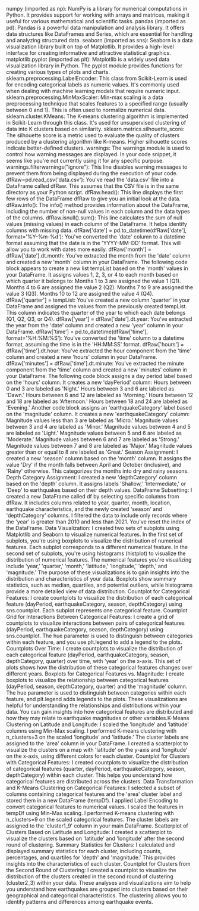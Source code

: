 numpy (imported as np): NumPy is a library for numerical computations in Python. It provides support for working with arrays and matrices, making it useful for various mathematical and scientific tasks.
pandas (imported as pd): Pandas is a powerful data manipulation and analysis library. It offers data structures like DataFrames and Series, which are essential for handling and analyzing structured data.
seaborn (imported as sns): Seaborn is a data visualization library built on top of Matplotlib. It provides a high-level interface for creating informative and attractive statistical graphics.
matplotlib.pyplot (imported as plt): Matplotlib is a widely used data visualization library in Python. The pyplot module provides functions for creating various types of plots and charts.
sklearn.preprocessing.LabelEncoder: This class from Scikit-Learn is used for encoding categorical labels as numeric values. It's commonly used when dealing with machine learning models that require numeric input.
sklearn.preprocessing.MinMaxScaler: Min-max scaling is a data preprocessing technique that scales features to a specified range (usually between 0 and 1). This is often used to normalize numerical data.
sklearn.cluster.KMeans: The K-means clustering algorithm is implemented in Scikit-Learn through this class. It's used for unsupervised clustering of data into K clusters based on similarity.
sklearn.metrics.silhouette_score: The silhouette score is a metric used to evaluate the quality of clusters produced by a clustering algorithm like K-means. Higher silhouette scores indicate better-defined clusters.
warnings: The warnings module is used to control how warning messages are displayed. In your code snippet, it seems like you're not currently using it for any specific purpose.
warnings.filterwarnings("ignore"): This line disables warning messages to prevent them from being displayed during the execution of your code.
dfRaw=pd.read_csv('data.csv'): You've read the 'data.csv' file into a DataFrame called dfRaw. This assumes that the CSV file is in the same directory as your Python script.
dfRaw.head(): This line displays the first few rows of the DataFrame dfRaw to give you an initial look at the data.
dfRaw.info(): The info() method provides information about the DataFrame, including the number of non-null values in each column and the data types of the columns.
dfRaw.isnull().sum(): This line calculates the sum of null values (missing values) in each column of the DataFrame. It helps identify columns with missing data.
dfRaw['date'] = pd.to_datetime(dfRaw['date'], format='%Y-%m-%d'): You've converted the 'date' column to a datetime format assuming that the date is in the 'YYYY-MM-DD' format. This will allow you to work with dates more easily.
dfRaw['month'] = dfRaw['date'].dt.month: You've extracted the month from the 'date' column and created a new 'month' column in your DataFrame.
The following code block appears to create a new list tempList based on the 'month' values in your DataFrame. It assigns values 1, 2, 3, or 4 to each month based on which quarter it belongs to:
Months 1 to 3 are assigned the value 1 (Q1).
Months 4 to 6 are assigned the value 2 (Q2).
Months 7 to 9 are assigned the value 3 (Q3).
Months 10 to 12 are assigned the value 4 (Q4).
dfRaw['quarter'] = tempList: You've created a new column 'quarter' in your DataFrame and assigned the values from the previously created tempList. This column indicates the quarter of the year to which each date belongs (Q1, Q2, Q3, or Q4).
dfRaw['year'] = dfRaw['date'].dt.year: You've extracted the year from the 'date' column and created a new 'year' column in your DataFrame.
dfRaw['time'] = pd.to_datetime(dfRaw['time'], format='%H:%M:%S'): You've converted the 'time' column to a datetime format, assuming the time is in the 'HH:MM:SS' format.
dfRaw['hours'] = dfRaw['time'].dt.hour: You've extracted the hour component from the 'time' column and created a new 'hours' column in your DataFrame.
dfRaw['minutes'] = dfRaw['time'].dt.minute: You've extracted the minute component from the 'time' column and created a new 'minutes' column in your DataFrame.
The following code block assigns a day period label based on the 'hours' column. It creates a new 'dayPeriod' column:
Hours between 0 and 3 are labeled as 'Night.'
Hours between 3 and 6 are labeled as 'Dawn.'
Hours between 6 and 12 are labeled as 'Morning.'
Hours between 12 and 18 are labeled as 'Afternoon.'
Hours between 18 and 24 are labeled as 'Evening.'
Another code block assigns an 'earthquakeCategory' label based on the 'magnitude' column. It creates a new 'earthquakeCategory' column:
Magnitude values less than 3 are labeled as 'Micro.'
Magnitude values between 3 and 4 are labeled as 'Minor.'
Magnitude values between 4 and 5 are labeled as 'Light.'
Magnitude values between 5 and 6 are labeled as 'Moderate.'
Magnitude values between 6 and 7 are labeled as 'Strong.'
Magnitude values between 7 and 8 are labeled as 'Major.'
Magnitude values greater than or equal to 8 are labeled as 'Great.'
Season Assignment:
I created a new 'season' column based on the 'month' column. It assigns the value 'Dry' if the month falls between April and October (inclusive), and 'Rainy' otherwise. This categorizes the months into dry and rainy seasons.
Depth Category Assignment:
I created a new 'depthCategory' column based on the 'depth' column. It assigns labels 'Shallow,' 'Intermediate,' or 'Deep' to earthquakes based on their depth values.
DataFrame Subsetting:
I created a new DataFrame called df by selecting specific columns from dfRaw. It includes columns related to year, quarter, month, location, earthquake characteristics, and the newly created 'season' and 'depthCategory' columns.
I filtered the data to include only records where the 'year' is greater than 2010 and less than 2021.
You've reset the index of the DataFrame.
Data Visualization:
I created two sets of subplots using Matplotlib and Seaborn to visualize numerical features.
In the first set of subplots, you're using boxplots to visualize the distribution of numerical features. Each subplot corresponds to a different numerical feature.
In the second set of subplots, you're using histograms (histplot) to visualize the distribution of numerical features.
The numerical features you're visualizing include 'year,' 'quarter,' 'month,' 'latitude,' 'longitude,' 'depth,' and 'magnitude.'
The purpose of these visualizations is to gain insights into the distribution and characteristics of your data. Boxplots show summary statistics, such as median, quartiles, and potential outliers, while histograms provide a more detailed view of data distribution.
Countplot for Categorical Features:
I create countplots to visualize the distribution of each categorical feature (dayPeriod, earthquakeCategory, season, depthCategory) using sns.countplot.
Each subplot represents one categorical feature.
Countplot Grid for Interactions Between Categorical Features:
I create a grid of countplots to visualize interactions between pairs of categorical features (dayPeriod, earthquakeCategory, season, depthCategory) using sns.countplot.
The hue parameter is used to distinguish between categories within each feature, and you use plt.legend to add a legend to the plots.
Countplots Over Time:
I create countplots to visualize the distribution of each categorical feature (dayPeriod, earthquakeCategory, season, depthCategory, quarter) over time, with 'year' on the x-axis.
This set of plots shows how the distribution of these categorical features changes over different years.
Boxplots for Categorical Features vs. Magnitude:
I create boxplots to visualize the relationship between categorical features (dayPeriod, season, depthCategory, quarter) and the 'magnitude' column.
The hue parameter is used to distinguish between categories within each feature, and plt.legend adds legends to the plots.
These visualizations are helpful for understanding the relationships and distributions within your data. You can gain insights into how categorical features are distributed and how they may relate to earthquake magnitudes or other variables.K-Means Clustering on Latitude and Longitude:
I scaled the 'longitude' and 'latitude' columns using Min-Max scaling.
I performed K-means clustering with n_clusters=3 on the scaled 'longitude' and 'latitude.'
The cluster labels are assigned to the 'area' column in your DataFrame.
I created a scatterplot to visualize the clusters on a map with 'latitude' on the y-axis and 'longitude' on the x-axis, using different colors for each cluster.
Countplot for Clusters with Categorical Features:
I created countplots to visualize the distribution of categorical features (quarter, dayPeriod, earthquakeCategory, season, depthCategory) within each cluster.
This helps you understand how categorical features are distributed across the clusters.
Data Transformation and K-Means Clustering on Categorical Features:
I selected a subset of columns containing categorical features and the 'area' cluster label and stored them in a new DataFrame (tempDf).
I applied Label Encoding to convert categorical features to numerical values.
I scaled the features in tempDf using Min-Max scaling.
I performed K-means clustering with n_clusters=9 on the scaled categorical features.
The cluster labels are assigned to the 'cluster1_9' column in your main DataFrame.
Scatterplot of Clusters Based on Latitude and Longitude:
I created a scatterplot to visualize the clusters based on 'latitude' and 'longitude' after the second round of clustering.
Summary Statistics for Clusters:
I calculated and displayed summary statistics for each cluster, including counts, percentages, and quartiles for 'depth' and 'magnitude.'
This provides insights into the characteristics of each cluster.
Countplot for Clusters from the Second Round of Clustering:
I created a countplot to visualize the distribution of the clusters created in the second round of clustering (cluster2_3) within your data.
These analyses and visualizations aim to help you understand how earthquakes are grouped into clusters based on their geographical and categorical characteristics. The clustering allows you to identify patterns and differences among earthquake events.
